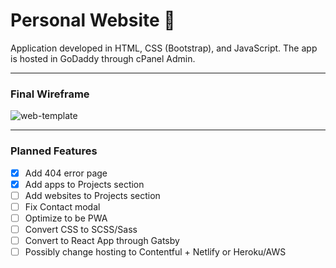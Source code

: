 # Personal Website :ocean:

Application developed in HTML, CSS (Bootstrap), and JavaScript. The app is hosted in GoDaddy through cPanel Admin.

---

### Final Wireframe

![web-template](https://user-images.githubusercontent.com/50670255/68522638-56e06180-027b-11ea-8ae0-0be5571d314b.jpg)

---

### Planned Features

- [x] Add 404 error page
- [x] Add apps to Projects section
- [ ] Add websites to Projects section
- [ ] Fix Contact modal
- [ ] Optimize to be PWA
- [ ] Convert CSS to SCSS/Sass
- [ ] Convert to React App through Gatsby
- [ ] Possibly change hosting to Contentful + Netlify or Heroku/AWS
